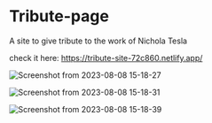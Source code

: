 # Tribute-page
A site to give tribute to the work of Nichola Tesla

check it here: https://tribute-site-72c860.netlify.app/


![Screenshot from 2023-08-08 15-18-27](https://github.com/mkamran093/Tribute-page/assets/95133644/a8e990f8-d19f-45fc-a202-39b9dfa2feda)


![Screenshot from 2023-08-08 15-18-31](https://github.com/mkamran093/Tribute-page/assets/95133644/70b535b6-5222-43de-a695-d57c71cc0ff3)


![Screenshot from 2023-08-08 15-18-39](https://github.com/mkamran093/Tribute-page/assets/95133644/285fd47e-18f8-47eb-937a-5bcd3ecd1da9)
